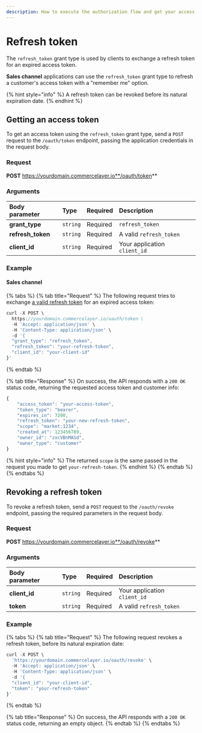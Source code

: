 ```yaml
---
description: How to execute the authorization flow and get your access token
---
```


# Refresh token

The `refresh_token` grant type is used by clients to exchange a refresh token for an expired access token. 

**Sales channel** applications can use the `refresh_token` grant type to refresh a customer's access token with a "remember me" option.

{% hint style="info" %}
A refresh token can be revoked before its natural expiration date.
{% endhint %}

## Getting an access token

To get an access token using the `refresh_token` grant type, send a `POST` request to the `/oauth/token` endpoint, passing the application credentials in the request body.

### Request

**POST** https://yourdomain.commercelayer.io**/oauth/token**

### Arguments

| Body parameter | Type | Required | Description |
| :--- | :--- | :--- | :--- |
| **grant\_type** | `string` | Required | `refresh_token` |
| **refresh\_token** | `string` | Required | A valid `refresh_token` |
| **client\_id** | `string` | Required | Your application `client_id` |

### Example

#### Sales channel

{% tabs %}
{% tab title="Request" %}
The following request tries to exchange [a valid refresh token](password.md#sales-channel) for an expired access token:

```javascript
curl -X POST \
  https://yourdomain.commercelayer.io/oauth/token \
  -H 'Accept: application/json' \
  -H 'Content-Type: application/json' \
  -d '{
  "grant_type": "refresh_token",
  "refresh_token": "your-refresh-token",
  "client_id": "your-client-id"
}'
```
{% endtab %}

{% tab title="Response" %}
On success, the API responds with a `200 OK` status code, returning the requested access token and customer info:

```javascript
{
    "access_token": "your-access-token",
    "token_type": "bearer",
    "expires_in": 7200,
    "refresh_token": "your-new-refresh-token",
    "scope": "market:1234",
    "created_at": 123456789,
    "owner_id": "zxcVBnMASd",
    "owner_type": "customer"
}
```

{% hint style="info" %}
The returned `scope` is the same passed in the request you made to get `your-refresh-token`.
{% endhint %}
{% endtab %}
{% endtabs %}

## Revoking a refresh token

To revoke a refresh token, send a `POST` request to the `/oauth/revoke` endpoint, passing the required parameters in the request body.

### Request

**POST** https://yourdomain.commercelayer.io**/oauth/revoke**

### Arguments

| Body parameter | Type | Required | Description |
| :--- | :--- | :--- | :--- |
| **client\_id** | `string` | Required | Your application `client_id` |
| **token** | `string` | Required | A valid `refresh_token` |

### Example

{% tabs %}
{% tab title="Request" %}
The following request revokes a refresh token, before its natural expiration date:

```javascript
curl -X POST \
  'https://yourdomain.commercelayer.io/oauth/revoke' \
  -H 'Accept: application/json' \
  -H 'Content-Type: application/json' \
  -d '{
  "client_id": "your-client-id",
  "token": "your-refresh-token"
}'
```
{% endtab %}

{% tab title="Response" %}
On success, the API responds with a `200 OK` status code, returning an empty object.
{% endtab %}
{% endtabs %}

